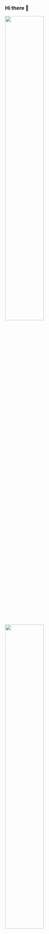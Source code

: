 ### Hi there 👋

<div class='container'>
<img style="height: auto; width: 50%;" class="img" src="https://github-readme-stats.vercel.app/api?username=fgokmenoglu&show_icons=true&theme=highcontrast" />
&nbsp;
&nbsp;
<img style="height: auto; width: 50%;" class="img" src="https://github-readme-stats.vercel.app/api/top-langs/?username=fgokmenoglu&theme=highcontrast&langs_count=8&layout=compact" />
<img style="height: auto; width: 50%;" class="img" src="https://github.r2v.ch/codewars?user=fgokmenoglu&name=true&top_languages=true&stroke=%23b362ff&theme=highcontrast" />
</div>

<!--
**fgokmenoglu/fgokmenoglu** is a ✨ _special_ ✨ repository because its `README.md` (this file) appears on your GitHub profile.

Here are some ideas to get you started:

- 🔭 I’m currently working on ...
- 🌱 I’m currently learning ...
- 👯 I’m looking to collaborate on ...
- 🤔 I’m looking for help with ...
- 💬 Ask me about ...
- 📫 How to reach me: ...
- 😄 Pronouns: ...
- ⚡ Fun fact: ...
-->
